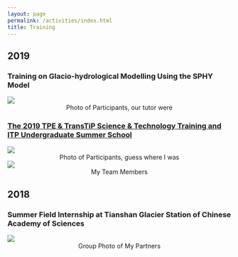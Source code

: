 ```yaml
---
layout: page
permalink: /activities/index.html
title: Training
---
```


## 2019
### Training on Glacio-hydrological Modelling Using the SPHY Model
<div>
<img src="https://junfeiwu.github.io/images/Activities/sphy.jpg">
<figcaption style="text-align: center">Photo of Participants, our tutor were  </figcaption> 
</div>


### [The 2019 TPE & TransTiP Science & Technology Training and ITP Undergraduate Summer School](http://www.tpe.ac.cn/events/Training/202001/t20200113_229333.html)
<div>
<img src="https://junfeiwu.github.io/images/Activities/tpe_meeting02.jpg">
<figcaption style="text-align: center">Photo of Participants, guess where I was </figcaption> 
</div>
<div>
<img src="https://junfeiwu.github.io/images/Activities/TPE_meeting.jpg">
<figcaption style="text-align: center">My Team Members </figcaption>
</div>


## 2018
### Summer Field Internship at Tianshan Glacier Station of Chinese Academy of Sciences
<div>
<img src="https://junfeiwu.github.io/images/Activities/Tianshan Glacier.JPG">
<figcaption style="text-align: center">Group Photo of My Partners </figcaption>
</div>



